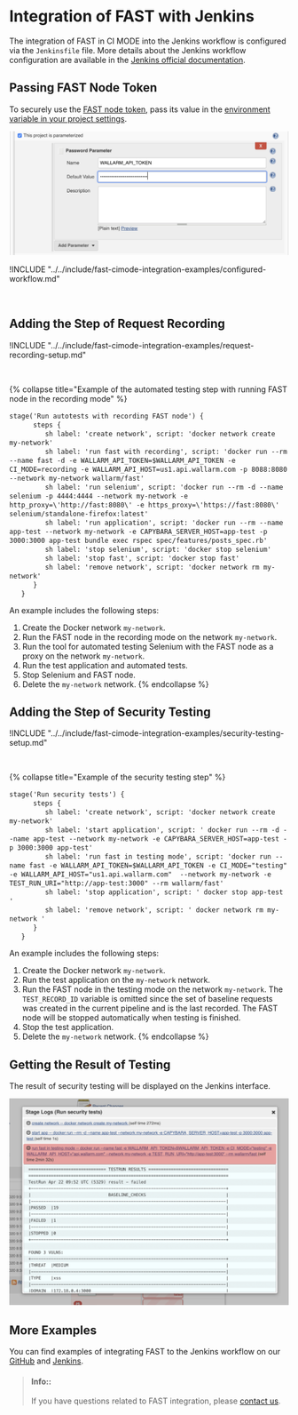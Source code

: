 [jenkins-config-pipeline]:      https://jenkins.io/doc/book/pipeline
[fast-node-token]:              ../../operations/create-node.md
[jenkins-parameterized-build]:  https://wiki.jenkins.io/display/JENKINS/Parameterized+Build
[jenkins-example-env-var]:     ../../../images/poc/common/examples/jenkins-cimode/jenkins-add-token-example.png
[fast-example-jenkins-result]:  ../../../images/poc/common/examples/jenkins-cimode/jenkins-result-example.png
[fast-ci-mode-record]:          ../ci-mode-recording.md#environment-variables-in-recording-mode
[fast-ci-mode-test]:            ../ci-mode-testing.md#environment-variables-in-testing-mode
[mail-to-us]:                   mailto:support@wallarm.com
[fast-examples-github]:         https://github.com/wallarm/fast-examples 
[fast-example-jenkins]:         https://jenkinsfast.demo.wallarm.com/

# Integration of FAST with Jenkins

The integration of FAST in CI MODE into the Jenkins workflow is configured via the `Jenkinsfile` file. More details about the Jenkins workflow configuration are available in the [Jenkins official documentation][jenkins-config-pipeline].

## Passing FAST Node Token

To securely use the [FAST node token][fast-node-token], pass its value in the [environment variable in your project settings][jenkins-parameterized-build].

![Passing Jenkins environment variable][jenkins-example-env-var]

!INCLUDE "../../include/fast-cimode-integration-examples/configured-workflow.md"

<br>

## Adding the Step of Request Recording

!INCLUDE "../../include/fast-cimode-integration-examples/request-recording-setup.md"

<br>

{% collapse title="Example of the automated testing step with running FAST node in the recording mode" %}

```
stage('Run autotests with recording FAST node') {
      steps {
         sh label: 'create network', script: 'docker network create my-network'
         sh label: 'run fast with recording', script: 'docker run --rm  --name fast -d -e WALLARM_API_TOKEN=$WALLARM_API_TOKEN -e CI_MODE=recording -e WALLARM_API_HOST=us1.api.wallarm.com -p 8088:8080 --network my-network wallarm/fast'
         sh label: 'run selenium', script: 'docker run --rm -d --name selenium -p 4444:4444 --network my-network -e http_proxy=\'http://fast:8080\' -e https_proxy=\'https://fast:8080\' selenium/standalone-firefox:latest'
         sh label: 'run application', script: 'docker run --rm --name app-test --network my-network -e CAPYBARA_SERVER_HOST=app-test -p 3000:3000 app-test bundle exec rspec spec/features/posts_spec.rb'
         sh label: 'stop selenium', script: 'docker stop selenium'
         sh label: 'stop fast', script: 'docker stop fast'
         sh label: 'remove network', script: 'docker network rm my-network'
      }
   }
```

An example includes the following steps:

1. Create the Docker network `my-network`.
2. Run the FAST node in the recording mode on the network `my-network`.
3. Run the tool for automated testing Selenium with the FAST node as a proxy on the network `my-network`.
4. Run the test application and automated tests.
5. Stop Selenium and FAST node.
6. Delete the `my-network` network.
{% endcollapse %}

## Adding the Step of Security Testing

!INCLUDE "../../include/fast-cimode-integration-examples/security-testing-setup.md"

<br>

{% collapse title="Example of the security testing step" %}

```
stage('Run security tests') {
      steps {
         sh label: 'create network', script: 'docker network create my-network'
         sh label: 'start application', script: ' docker run --rm -d --name app-test --network my-network -e CAPYBARA_SERVER_HOST=app-test -p 3000:3000 app-test'
         sh label: 'run fast in testing mode', script: 'docker run --name fast -e WALLARM_API_TOKEN=$WALLARM_API_TOKEN -e CI_MODE="testing" -e WALLARM_API_HOST="us1.api.wallarm.com"  --network my-network -e TEST_RUN_URI="http://app-test:3000" --rm wallarm/fast'
         sh label: 'stop application', script: ' docker stop app-test '
         sh label: 'remove network', script: ' docker network rm my-network '
      }
   }
```

An example includes the following steps:

1. Create the Docker network `my-network`.
2. Run the test application on the `my-network` network.
3. Run the FAST node in the testing mode on the network `my-network`. The `TEST_RECORD_ID` variable is omitted since the set of baseline requests was created in the current pipeline and is the last recorded. The FAST node will be stopped automatically when testing is finished.
4. Stop the test application.
5. Delete the `my-network` network.
{% endcollapse %}

## Getting the Result of Testing

The result of security testing will be displayed on the Jenkins interface.

![The result of running FAST node in testing mode][fast-example-jenkins-result]

## More Examples

You can find examples of integrating FAST to the Jenkins workflow on our [GitHub][fast-examples-github] and [Jenkins][fast-example-jenkins].

> #### Info::
> If you have questions related to FAST integration, please [contact us][mail-to-us].